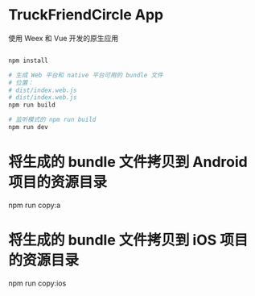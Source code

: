 # TruckFriendCircle App

使用 Weex 和 Vue 开发的原生应用

``` bash

npm install

# 生成 Web 平台和 native 平台可用的 bundle 文件
# 位置：
# dist/index.web.js
# dist/index.web.js
npm run build

# 监听模式的 npm run build
npm run dev

```
# 将生成的 bundle 文件拷贝到 Android 项目的资源目录
npm run copy:a

# 将生成的 bundle 文件拷贝到 iOS 项目的资源目录
npm run copy:ios
